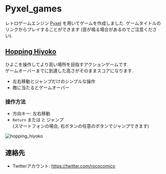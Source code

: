 # Pyxel_games

レトロゲームエンジン
[Pyxel](https://github.com/kitao/pyxel/blob/main/docs/README.ja.md)
を用いてゲームを作成しました.
ゲームタイトルのリンクからプレイすることができます
(音が鳴る場合があるのでご注意ください).

## [Hopping Hiyoko](https://kitao.github.io/pyxel/wasm/launcher/?play=rococomico.Pyxel_games.hopping_hiyoko.hopping_hiyoko&gamepad=enabled)

ひよこを操作してより高い場所を目指すアクションゲームです.  
ゲームオーバーまでに到達した高さがそのままスコアになります.
- 左右移動とジャンプだけのシンプルな操作
- 敵に当たるとゲームオーバー

### 操作方法
- 方向キー: 左右移動
- `Return` または `Z`: ジャンプ  
(スマートフォンの場合, 右ボタンの任意のボタンでジャンプできます)

![hopping_hiyoko](https://user-images.githubusercontent.com/109841232/229306468-89d3528f-0da8-4a07-87d7-03451a243092.gif)

## 連絡先
- Twitterアカウント: https://twitter.com/rococomico
